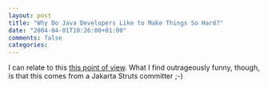 ```yaml
---
layout: post
title: "Why Do Java Developers Like to Make Things So Hard?"
date: "2004-04-01T10:26:00+01:00"
comments: false
categories: 
---
```


<p>I can relate to this <a href="http://www.linuxworld.com/story/44251_p.htm">this point of view</a>. What I find outrageously funny, though, is that this comes from a Jakarta Struts committer ;-)</p>


